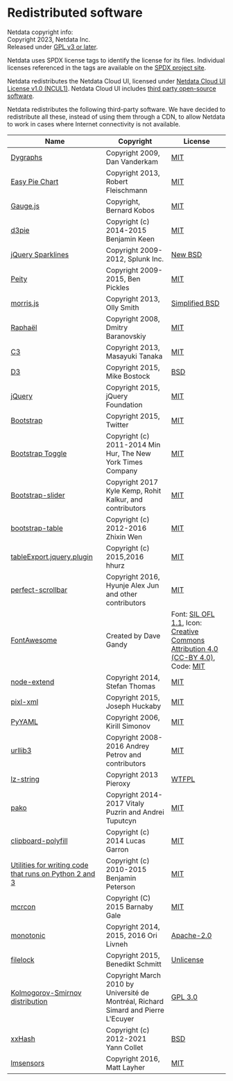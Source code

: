 <!--
title: "Redistributed software"
custom_edit_url: https://github.com/netdata/netdata/edit/master/REDISTRIBUTED.md
sidebar_label: "Redistributed Software"
learn_status: "Published"
learn_topic_type: "Concepts"
learn_rel_path: "Developers"
-->

# Redistributed software

Netdata copyright info:<br/>
Copyright 2023, Netdata Inc.<br/>
Released under [GPL v3 or later](https://raw.githubusercontent.com/netdata/netdata/master/LICENSE).

Netdata uses SPDX license tags to identify the license for its files.
Individual licenses referenced in the tags are available on the [SPDX project site](http://spdx.org/licenses/).

Netdata redistributes the Netdata Cloud UI, licensed under [Netdata Cloud UI License v1.0 (NCUL1)](https://raw.githubusercontent.com/netdata/netdata/master/src/web/gui/v2/LICENSE.md). Netdata Cloud UI includes [third party open-source software](https://raw.githubusercontent.com/netdata/netdata/master/src/web/gui/v2/3D_PARTY_LICENSES.txt).

Netdata redistributes the following third-party software.
We have decided to redistribute all these, instead of using them
through a CDN, to allow Netdata to work in cases where Internet
connectivity is not available.


| Name                                                                                                                                                                                     | Copyright                                                                          | License                                                                                                                                                                                                           |
|------------------------------------------------------------------------------------------------------------------------------------------------------------------------------------------|------------------------------------------------------------------------------------|-------------------------------------------------------------------------------------------------------------------------------------------------------------------------------------------------------------------|
| [Dygraphs](http://dygraphs.com/)                                                                                                                                                         | Copyright 2009, Dan Vanderkam                                                      | [MIT](http://dygraphs.com/legal.html)                                                                                                                                                                             |
| [Easy Pie Chart](https://rendro.github.io/easy-pie-chart/)                                                                                                                               | Copyright 2013, Robert Fleischmann                                                 | [MIT](https://github.com/rendro/easy-pie-chart/blob/master/LICENSE)                                                                                                                                               |
| [Gauge.js](http://bernii.github.io/gauge.js/)                                                                                                                                            | Copyright, Bernard Kobos                                                           | [MIT](https://github.com/getgauge/gauge-js/blob/master/LICENSE)                                                                                                                                                   |
| [d3pie](https://github.com/benkeen/d3pie)                                                                                                                                                | Copyright (c) 2014-2015 Benjamin Keen                                              | [MIT](https://github.com/benkeen/d3pie/blob/master/LICENSE)                                                                                                                                                       |
| [jQuery Sparklines](http://omnipotent.net/jquery.sparkline/)                                                                                                                             | Copyright 2009-2012, Splunk Inc.                                                   | [New BSD](http://opensource.org/licenses/BSD-3-Clause)                                                                                                                                                            |
| [Peity](http://benpickles.github.io/peity/)                                                                                                                                              | Copyright 2009-2015, Ben Pickles                                                   | [MIT](https://github.com/benpickles/peity/blob/master/LICENCE)                                                                                                                                                    |
| [morris.js](http://morrisjs.github.io/morris.js/)                                                                                                                                        | Copyright 2013, Olly Smith                                                         | [Simplified BSD](http://morrisjs.github.io/morris.js/)                                                                                                                                                            |
| [Raphaël](http://dmitrybaranovskiy.github.io/raphael/)                                                                                                                                   | Copyright 2008, Dmitry Baranovskiy                                                 | [MIT](http://dmitrybaranovskiy.github.io/raphael/license.html)                                                                                                                                                    |
| [C3](http://c3js.org/)                                                                                                                                                                   | Copyright 2013, Masayuki Tanaka                                                    | [MIT](https://github.com/masayuki0812/c3/blob/master/LICENSE)                                                                                                                                                     |
| [D3](http://d3js.org/)                                                                                                                                                                   | Copyright 2015, Mike Bostock                                                       | [BSD](http://opensource.org/licenses/BSD-3-Clause)                                                                                                                                                                |
| [jQuery](https://jquery.org/)                                                                                                                                                            | Copyright 2015, jQuery Foundation                                                  | [MIT](https://jquery.org/license/)                                                                                                                                                                                |
| [Bootstrap](http://getbootstrap.com/getting-started/)                                                                                                                                    | Copyright 2015, Twitter                                                            | [MIT](https://github.com/twbs/bootstrap/blob/v4-dev/LICENSE)                                                                                                                                                      |
| [Bootstrap Toggle](http://www.bootstraptoggle.com/)                                                                                                                                      | Copyright (c) 2011-2014 Min Hur, The New York Times Company                        | [MIT](https://github.com/minhur/bootstrap-toggle/blob/master/LICENSE)                                                                                                                                             |
| [Bootstrap-slider](http://seiyria.com/bootstrap-slider/)                                                                                                                                 | Copyright 2017 Kyle Kemp, Rohit Kalkur, and contributors                           | [MIT](https://github.com/seiyria/bootstrap-slider/blob/master/LICENSE.md)                                                                                                                                         |
| [bootstrap-table](http://bootstrap-table.wenzhixin.net.cn/)                                                                                                                              | Copyright (c) 2012-2016 Zhixin Wen                                                 | [MIT](https://github.com/wenzhixin/bootstrap-table/blob/master/LICENSE)                                                                                                                                           |
| [tableExport.jquery.plugin](https://github.com/hhurz/tableExport.jquery.plugin)                                                                                                          | Copyright (c) 2015,2016 hhurz                                                      | [MIT](https://github.com/hhurz/tableExport.jquery.plugin/blob/master/LICENSE)                                                                                                                                     |
| [perfect-scrollbar](https://jamesflorentino.github.io/nanoScrollerJS/)                                                                                                                   | Copyright 2016, Hyunje Alex Jun and other contributors                             | [MIT](https://github.com/noraesae/perfect-scrollbar/blob/master/LICENSE)                                                                                                                                          |
| [FontAwesome](https://github.com/FortAwesome/Font-Awesome)                                                                                                                               | Created by Dave Gandy                                                              | Font: [SIL OFL 1.1](http://scripts.sil.org/OFL), Icon: [Creative Commons Attribution 4.0 (CC-BY 4.0)](https://creativecommons.org/licenses/by/4.0/), Code: [MIT](http://opensource.org/licenses/mit-license.html) |
| [node-extend](https://github.com/justmoon/node-extend)                                                                                                                                   | Copyright 2014, Stefan Thomas                                                      | [MIT](https://github.com/justmoon/node-extend/blob/master/LICENSE)                                                                                                                                                |
| [pixl-xml](https://github.com/jhuckaby/pixl-xml)                                                                                                                                         | Copyright 2015, Joseph Huckaby                                                     | [MIT](https://github.com/jhuckaby/pixl-xml#license)                                                                                                                                                               |
| [PyYAML](https://pypi.org/project/PyYAML/)                                                                                                                                               | Copyright 2006, Kirill Simonov                                                     | [MIT](https://github.com/yaml/pyyaml/blob/master/LICENSE)                                                                                                                                                         |
| [urllib3](https://github.com/shazow/urllib3)                                                                                                                                             | Copyright 2008-2016 Andrey Petrov and contributors                                 | [MIT](https://github.com/shazow/urllib3/blob/master/LICENSE.txt)                                                                                                                                                  |
| [lz-string](http://pieroxy.net/blog/pages/lz-string/index.html)                                                                                                                          | Copyright 2013 Pieroxy                                                             | [WTFPL](http://pieroxy.net/blog/pages/lz-string/index.html#inline_menu_10)                                                                                                                                        |
| [pako](http://nodeca.github.io/pako/)                                                                                                                                                    | Copyright 2014-2017 Vitaly Puzrin and Andrei Tuputcyn                              | [MIT](https://github.com/nodeca/pako/blob/master/LICENSE)                                                                                                                                                         |
| [clipboard-polyfill](https://github.com/lgarron/clipboard-polyfill)                                                                                                                      | Copyright (c) 2014 Lucas Garron                                                    | [MIT](https://github.com/lgarron/clipboard-polyfill/blob/master/LICENSE.md)                                                                                                                                       |
| [Utilities for writing code that runs on Python 2 and 3](https://raw.githubusercontent.com/netdata/netdata/master/src/collectors/python.d.plugin/python_modules/urllib3/packages/six.py) | Copyright (c) 2010-2015 Benjamin Peterson                                          | [MIT](https://github.com/benjaminp/six/blob/master/LICENSE)                                                                                                                                                       |
| [mcrcon](https://github.com/barneygale/MCRcon)                                                                                                                                           | Copyright (C) 2015 Barnaby Gale                                                    | [MIT](https://raw.githubusercontent.com/barneygale/MCRcon/master/COPYING.txt)                                                                                                                                     |
| [monotonic](https://github.com/atdt/monotonic)                                                                                                                                           | Copyright 2014, 2015, 2016 Ori Livneh                                              | [Apache-2.0](http://www.apache.org/licenses/LICENSE-2.0)                                                                                                                                                          |
| [filelock](https://github.com/benediktschmitt/py-filelock)                                                                                                                               | Copyright 2015, Benedikt Schmitt                                                   | [Unlicense](https://unlicense.org/)                                                                                                                                                                               |
| [Kolmogorov-Smirnov distribution](http://simul.iro.umontreal.ca/ksdir/)                                                                                                                  | Copyright March 2010 by Université de Montréal, Richard Simard and Pierre L'Ecuyer | [GPL 3.0](https://www.gnu.org/licenses/gpl-3.0.en.html)                                                                                                                                                           |
| [xxHash](https://github.com/Cyan4973/xxHash)                                                                                                                                             | Copyright (c) 2012-2021 Yann Collet                                                | [BSD](https://github.com/Cyan4973/xxHash/blob/dev/LICENSE)                                                                                                                                                        |
| [lmsensors](https://github.com/mdlayher/lmsensors)                                                                                                                                       | Copyright 2016, Matt Layher                                                        | [MIT](https://github.com/mdlayher/lmsensors/blob/master/LICENSE.md)                                                                                                                                               |
